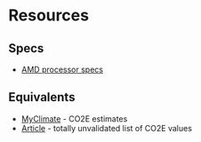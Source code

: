 # Resources

## Specs

- [AMD processor specs](https://www.amd.com/en/products/specifications/processors)

## Equivalents

- [MyClimate](https://co2.myclimate.org) - CO2E estimates
- [Article](https://tred.zendesk.com/hc/en-us/articles/4405393802513-What-is-1kg-of-CO2-equal-to-) - totally unvalidated list of CO2E values

